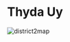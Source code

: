 # Thyda Uy
![district2map](https://nbviewer.jupyter.org/github/thyda-uy/thyda-uy.github.io/blob/master/District2_map.jpg)
